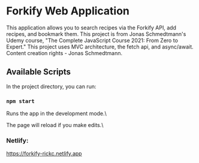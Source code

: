# Forkify Web Application

This application allows you to search recipes via the Forkify API, add recipes, and bookmark them. This project is from Jonas Schmedtmann's Udemy course, "The Complete JavaScript Course 2021: From Zero to Expert." This project uses MVC architecture, the fetch api, and async/await. Content creation rights - Jonas Schmedtmann. 

## Available Scripts

In the project directory, you can run:

### `npm start`

Runs the app in the development mode.\

The page will reload if you make edits.\

### Netlify: 

https://forkify-rickc.netlify.app

